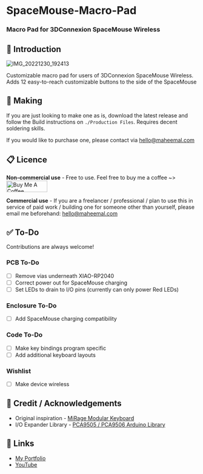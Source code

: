 # SpaceMouse-Macro-Pad

### Macro Pad for 3DConnexion SpaceMouse Wireless







## :blue_book: Introduction

![IMG_20221230_192413](https://user-images.githubusercontent.com/8228450/210106509-c89a8b12-855b-44f7-b956-a1ccaef7c48a.jpg)


Customizable macro pad for users of 3DConnexion SpaceMouse Wireless. Adds 12 easy-to-reach customizable buttons to the side of the SpaceMouse





## :battery: Making

If you are just looking to make one as is, download the latest release and follow the Build instructions on ```./Production Files```. Requires decent soldering skills.

If you would like to purchase one, please contact via [hello@maheemal.com](mailto:hello@maheemal.com)



## :clipboard: Licence 

**Non-commercial use** - Free to use. Feel free to buy me a coffee ~> <a href="https://www.buymeacoffee.com/MaheemalKB" target="_blank"><img src="https://cdn.buymeacoffee.com/buttons/v2/default-yellow.png" alt="Buy Me A Coffee" style="height: 30px !important;width: 108px !important;" ></a>

**Commercial use** - If you are a freelancer / professional / plan to use this in service of paid work / building one for someone other than yourself, please email me beforehand: [hello@maheemal.com](mailto:hello@maheemal.com)






## :white_check_mark: To-Do

Contributions are always welcome!

### PCB To-Do
- [ ] Remove vias underneath XIAO-RP2040
- [ ] Correct power out for SpaceMouse charging
- [ ] Set LEDs to drain to I/O pins (currently can only power Red LEDs)
### Enclosure To-Do
- [ ] Add SpaceMouse charging compatibility
### Code To-Do
- [ ] Make key bindings program specific
- [ ] Add additional keyboard layouts
### Wishlist
- [ ] Make device wireless







## :loudspeaker: Credit / Acknowledgements

- Original inspiration - [MiRage Modular Keyboard](https://github.com/zackfreedman/mirage)
- I/O Expander Library - [PCA9505 / PCA9506 Arduino Library](https://github.com/tofuman0/PCA9505_06)



## :link: Links
- [My Portfolio](https://www.maheemal.com/)
- [YouTube](https://www.youtube.com/@buxzed)
